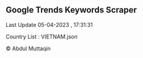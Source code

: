 

## Google Trends Keywords Scraper 
 
Last Update 05-04-2023 , 17:31:31

Country List :
VIETNAM.json



© Abdul Muttaqin 

